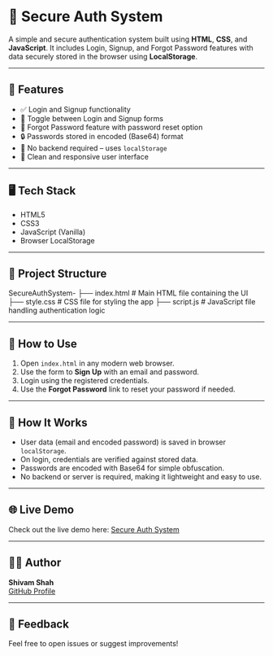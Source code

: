 # 🔐 Secure Auth System

A simple and secure authentication system built using **HTML**, **CSS**, and **JavaScript**. It includes Login, Signup, and Forgot Password features with data securely stored in the browser using **LocalStorage**.

---

## 🌟 Features

- ✅ Login and Signup functionality  
- 🔄 Toggle between Login and Signup forms  
- 🔐 Forgot Password feature with password reset option  
- 🔒 Passwords stored in encoded (Base64) format  
- 💾 No backend required – uses `localStorage`  
- 🎨 Clean and responsive user interface  

---

## 🖥️ Tech Stack

- HTML5  
- CSS3  
- JavaScript (Vanilla)  
- Browser LocalStorage  

---

## 📁 Project Structure
SecureAuthSystem-
├── index.html # Main HTML file containing the UI
├── style.css # CSS file for styling the app
├── script.js # JavaScript file handling authentication logic

---

## 🚀 How to Use

1. Open `index.html` in any modern web browser.  
2. Use the form to **Sign Up** with an email and password.  
3. Login using the registered credentials.  
4. Use the **Forgot Password** link to reset your password if needed.  

---

## 🔧 How It Works

- User data (email and encoded password) is saved in browser `localStorage`.  
- On login, credentials are verified against stored data.  
- Passwords are encoded with Base64 for simple obfuscation.  
- No backend or server is required, making it lightweight and easy to use.  

---

## 🌐 Live Demo

Check out the live demo here: [Secure Auth System](https://cipher-shivam.github.io/GDGC-/)

---

## 🙋‍♂️ Author

**Shivam Shah**  
[GitHub Profile](https://github.com/CIPHER-SHIVAM)  

---

## 💬 Feedback

Feel free to open issues or suggest improvements!
